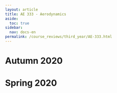 ```yaml
---
layout: article
title: AE 333 - Aerodynamics
aside:
  toc: true
sidebar:
  nav: docs-en
permalink: /course_reviews/third_year/AE-333.html
---
```

# Autumn 2020

# Spring 2020